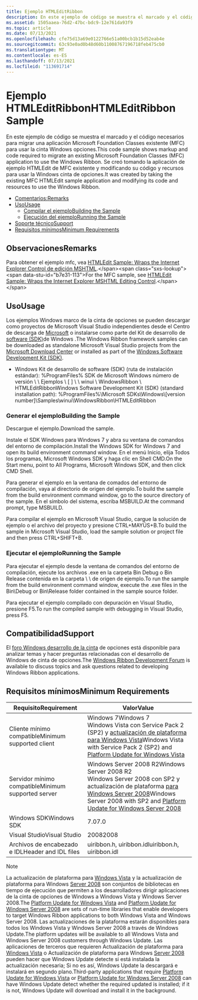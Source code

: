 ```yaml
---
title: Ejemplo HTMLEditRibbon
description: En este ejemplo de código se muestra el marcado y el código necesarios para migrar una aplicación Microsoft Foundation Classes existente (MFC) para usar la cinta Windows opciones.
ms.assetid: 1505aaea-76d2-47bc-bdc9-12e761da93f9
ms.topic: article
ms.date: 07/13/2021
ms.openlocfilehash: cfe75d13a69e0122766e51a00bcb1b15d52eab4e
ms.sourcegitcommit: 63c93e0ad0b48d60b11008767196718feb475cb0
ms.translationtype: MT
ms.contentlocale: es-ES
ms.lasthandoff: 07/13/2021
ms.locfileid: "113691714"
---
```

# <a name="htmleditribbon-sample"></a><span data-ttu-id="b7e31-103">Ejemplo HTMLEditRibbon</span><span class="sxs-lookup"><span data-stu-id="b7e31-103">HTMLEditRibbon Sample</span></span>

<span data-ttu-id="b7e31-104">En este ejemplo de código se muestra el marcado y el código necesarios para migrar una aplicación Microsoft Foundation Classes existente (MFC) para usar la cinta Windows opciones.</span><span class="sxs-lookup"><span data-stu-id="b7e31-104">This code sample shows markup and code required to migrate an existing Microsoft Foundation Classes (MFC) application to use the Windows Ribbon.</span></span> <span data-ttu-id="b7e31-105">Se creó tomando la aplicación de ejemplo HTMLEdit de MFC existente y modificando su código y recursos para usar la Windows cinta de opciones.</span><span class="sxs-lookup"><span data-stu-id="b7e31-105">It was created by taking the existing MFC HTMLEdit sample application and modifying its code and resources to use the Windows Ribbon.</span></span>

- [<span data-ttu-id="b7e31-106">Comentarios:</span><span class="sxs-lookup"><span data-stu-id="b7e31-106">Remarks</span></span>](#remarks)
- [<span data-ttu-id="b7e31-107">Uso</span><span class="sxs-lookup"><span data-stu-id="b7e31-107">Usage</span></span>](#usage)
  - [<span data-ttu-id="b7e31-108">Compilar el ejemplo</span><span class="sxs-lookup"><span data-stu-id="b7e31-108">Building the Sample</span></span>](#building-the-sample)
  - [<span data-ttu-id="b7e31-109">Ejecución del ejemplo</span><span class="sxs-lookup"><span data-stu-id="b7e31-109">Running the Sample</span></span>](#running-the-sample)
- [<span data-ttu-id="b7e31-110">Soporte técnico</span><span class="sxs-lookup"><span data-stu-id="b7e31-110">Support</span></span>](#support)
- [<span data-ttu-id="b7e31-111">Requisitos mínimos</span><span class="sxs-lookup"><span data-stu-id="b7e31-111">Minimum Requirements</span></span>](#minimum-requirements)

## <a name="remarks"></a><span data-ttu-id="b7e31-112">Observaciones</span><span class="sxs-lookup"><span data-stu-id="b7e31-112">Remarks</span></span>

<span data-ttu-id="b7e31-113">Para obtener el ejemplo mfc, vea [HTMLEdit Sample: Wraps the Internet Explorer Control de edición MSHTML](https://msdn.microsoft.com/library/ea8hhwb6(VS.80).aspx).</span><span class="sxs-lookup"><span data-stu-id="b7e31-113">For the MFC sample, see [HTMLEdit Sample: Wraps the Internet Explorer MSHTML Editing Control](https://msdn.microsoft.com/library/ea8hhwb6(VS.80).aspx).</span></span>

## <a name="usage"></a><span data-ttu-id="b7e31-114">Uso</span><span class="sxs-lookup"><span data-stu-id="b7e31-114">Usage</span></span>

<span data-ttu-id="b7e31-115">Los ejemplos Windows marco de la cinta de opciones se pueden descargar como proyectos de Microsoft Visual Studio independientes desde el Centro de descarga de [Microsoft](https://www.microsoft.com/download/details.aspx?id=9620) o instalarse como parte del Kit de desarrollo de [software (SDK)](https://developer.microsoft.com/windows/downloads/sdk-archive/)de Windows .</span><span class="sxs-lookup"><span data-stu-id="b7e31-115">The Windows Ribbon framework samples can be downloaded as standalone Microsoft Visual Studio projects from the [Microsoft Download Center](https://www.microsoft.com/download/details.aspx?id=9620) or installed as part of the [Windows Software Development Kit (SDK)](https://developer.microsoft.com/windows/downloads/sdk-archive/).</span></span>

- <span data-ttu-id="b7e31-116">Windows Kit de desarrollo de software (SDK) (ruta de instalación estándar): %ProgramFiles% SDK de Microsoft Windows número de versión \\ \\ Ejemplos \\ \[ \] \\ \\ winui \\ WindowsRibbon \\ HTMLEditRibbon</span><span class="sxs-lookup"><span data-stu-id="b7e31-116">Windows Software Development Kit (SDK) (standard installation path): %ProgramFiles%\\Microsoft SDKs\\Windows\\\[version number\]\\Samples\\winui\\WindowsRibbon\\HTMLEditRibbon</span></span>

### <a name="building-the-sample"></a><span data-ttu-id="b7e31-117">Generar el ejemplo</span><span class="sxs-lookup"><span data-stu-id="b7e31-117">Building the Sample</span></span>

<span data-ttu-id="b7e31-118">Descargue el ejemplo.</span><span class="sxs-lookup"><span data-stu-id="b7e31-118">Download the sample.</span></span>

<span data-ttu-id="b7e31-119">Instale el SDK Windows para Windows 7 y abra su ventana de comandos del entorno de compilación.</span><span class="sxs-lookup"><span data-stu-id="b7e31-119">Install the Windows SDK for Windows 7 and open its build environment command window.</span></span> <span data-ttu-id="b7e31-120">En el menú Inicio, elija Todos los programas, Microsoft Windows SDK y haga clic en Shell CMD.</span><span class="sxs-lookup"><span data-stu-id="b7e31-120">On the Start menu, point to All Programs, Microsoft Windows SDK, and then click CMD Shell.</span></span>

<span data-ttu-id="b7e31-121">Para generar el ejemplo en la ventana de comados del entorno de compilación, vaya al directorio de origen del ejemplo.</span><span class="sxs-lookup"><span data-stu-id="b7e31-121">To build the sample from the build environment command window, go to the source directory of the sample.</span></span> <span data-ttu-id="b7e31-122">En el símbolo del sistema, escriba MSBUILD.</span><span class="sxs-lookup"><span data-stu-id="b7e31-122">At the command prompt, type MSBUILD.</span></span>

<span data-ttu-id="b7e31-123">Para compilar el ejemplo en Microsoft Visual Studio, cargue la solución de ejemplo o el archivo del proyecto y presione CTRL+MAYÚS+B.</span><span class="sxs-lookup"><span data-stu-id="b7e31-123">To build the sample in Microsoft Visual Studio, load the sample solution or project file and then press CTRL+SHIFT+B.</span></span>

### <a name="running-the-sample"></a><span data-ttu-id="b7e31-124">Ejecutar el ejemplo</span><span class="sxs-lookup"><span data-stu-id="b7e31-124">Running the Sample</span></span>

<span data-ttu-id="b7e31-125">Para ejecutar el ejemplo desde la ventana de comandos del entorno de compilación, ejecute los archivos .exe en la carpeta Bin Debug o Bin Release contenida en la carpeta \\ \\ de origen de ejemplo.</span><span class="sxs-lookup"><span data-stu-id="b7e31-125">To run the sample from the build environment command window, execute the .exe files in the Bin\\Debug or Bin\\Release folder contained in the sample source folder.</span></span>

<span data-ttu-id="b7e31-126">Para ejecutar el ejemplo compilado con depuración en Visual Studio, presione F5.</span><span class="sxs-lookup"><span data-stu-id="b7e31-126">To run the compiled sample with debugging in Visual Studio, press F5.</span></span>

## <a name="support"></a><span data-ttu-id="b7e31-127">Compatibilidad</span><span class="sxs-lookup"><span data-stu-id="b7e31-127">Support</span></span>

<span data-ttu-id="b7e31-128">El [foro Windows desarrollo de la cinta](https://social.msdn.microsoft.com/Forums/windowsdesktop/home?forum=windowsribbondevelopment) de opciones está disponible para analizar temas y hacer preguntas relacionadas con el desarrollo de Windows de cinta de opciones.</span><span class="sxs-lookup"><span data-stu-id="b7e31-128">The [Windows Ribbon Development Forum](https://social.msdn.microsoft.com/Forums/windowsdesktop/home?forum=windowsribbondevelopment) is available to discuss topics and ask questions related to developing Windows Ribbon applications.</span></span>

## <a name="minimum-requirements"></a><span data-ttu-id="b7e31-129">Requisitos mínimos</span><span class="sxs-lookup"><span data-stu-id="b7e31-129">Minimum Requirements</span></span>



| <span data-ttu-id="b7e31-130">Requisito</span><span class="sxs-lookup"><span data-stu-id="b7e31-130">Requirement</span></span> | <span data-ttu-id="b7e31-131">Valor</span><span class="sxs-lookup"><span data-stu-id="b7e31-131">Value</span></span> |
|--------------------------|--------------------------------------------------------------------------------------------------------------------------------------------------------------------------|
| <span data-ttu-id="b7e31-132">Cliente mínimo compatible</span><span class="sxs-lookup"><span data-stu-id="b7e31-132">Minimum supported client</span></span> | <span data-ttu-id="b7e31-133">Windows 7</span><span class="sxs-lookup"><span data-stu-id="b7e31-133">Windows 7</span></span><br/> <span data-ttu-id="b7e31-134">Windows Vista con Service Pack 2 (SP2) y [actualización de plataforma para Windows Vista](https://msdn.microsoft.com/library/dd378748.aspx)</span><span class="sxs-lookup"><span data-stu-id="b7e31-134">Windows Vista with Service Pack 2 (SP2) and [Platform Update for Windows Vista](https://msdn.microsoft.com/library/dd378748.aspx)</span></span><br/>         |
| <span data-ttu-id="b7e31-135">Servidor mínimo compatible</span><span class="sxs-lookup"><span data-stu-id="b7e31-135">Minimum supported server</span></span> | <span data-ttu-id="b7e31-136">Windows Server 2008 R2</span><span class="sxs-lookup"><span data-stu-id="b7e31-136">Windows Server 2008 R2</span></span><br/> <span data-ttu-id="b7e31-137">Windows Server 2008 con SP2 y actualización de plataforma [para Windows Server 2008](https://msdn.microsoft.com/library/dd378748.aspx)</span><span class="sxs-lookup"><span data-stu-id="b7e31-137">Windows Server 2008 with SP2 and [Platform Update for Windows Server 2008](https://msdn.microsoft.com/library/dd378748.aspx)</span></span><br/> |
| <span data-ttu-id="b7e31-138">Windows SDK</span><span class="sxs-lookup"><span data-stu-id="b7e31-138">Windows SDK</span></span>              | <span data-ttu-id="b7e31-139">7.0</span><span class="sxs-lookup"><span data-stu-id="b7e31-139">7.0</span></span>                                                                                                                                                                      |
| <span data-ttu-id="b7e31-140">Visual Studio</span><span class="sxs-lookup"><span data-stu-id="b7e31-140">Visual Studio</span></span>            | <span data-ttu-id="b7e31-141">2008</span><span class="sxs-lookup"><span data-stu-id="b7e31-141">2008</span></span>                                                                                                                                                                     |
| <span data-ttu-id="b7e31-142">Archivos de encabezado e IDL</span><span class="sxs-lookup"><span data-stu-id="b7e31-142">Header and IDL files</span></span>     | <span data-ttu-id="b7e31-143">uiribbon.h, uiribbon.idl</span><span class="sxs-lookup"><span data-stu-id="b7e31-143">uiribbon.h, uiribbon.idl</span></span>                                                                                                                                                 |



 

> [!Note]  
> <span data-ttu-id="b7e31-144">La actualización de plataforma para [Windows Vista](https://msdn.microsoft.com/library/dd378748.aspx) y la actualización de plataforma para Windows [Server 2008](https://msdn.microsoft.com/library/dd378748.aspx) son conjuntos de bibliotecas en tiempo de ejecución que permiten a los desarrolladores dirigir aplicaciones de la cinta de opciones de Windows a Windows Vista y Windows Server 2008.</span><span class="sxs-lookup"><span data-stu-id="b7e31-144">The [Platform Update for Windows Vista](https://msdn.microsoft.com/library/dd378748.aspx) and [Platform Update for Windows Server 2008](https://msdn.microsoft.com/library/dd378748.aspx) are sets of run-time libraries that enable developers to target Windows Ribbon applications to both Windows Vista and Windows Server 2008.</span></span> <span data-ttu-id="b7e31-145">Las actualizaciones de la plataforma estarán disponibles para todos los Windows Vista y Windows Server 2008 a través de Windows Update.</span><span class="sxs-lookup"><span data-stu-id="b7e31-145">The platform updates will be available to all Windows Vista and Windows Server 2008 customers through Windows Update.</span></span> <span data-ttu-id="b7e31-146">Las aplicaciones de terceros que requieren Actualización de plataforma para [Windows Vista](https://msdn.microsoft.com/library/dd378748.aspx) o Actualización de plataforma para Windows [Server 2008](https://msdn.microsoft.com/library/dd378748.aspx) pueden hacer que Windows Update detecte si está instalada la actualización necesaria; Si no es así, Windows Update la descargará e instalará en segundo plano.</span><span class="sxs-lookup"><span data-stu-id="b7e31-146">Third-party applications that require [Platform Update for Windows Vista](https://msdn.microsoft.com/library/dd378748.aspx) or [Platform Update for Windows Server 2008](https://msdn.microsoft.com/library/dd378748.aspx) can have Windows Update detect whether the required updated is installed; if it is not, Windows Update will download and install it in the background.</span></span>

 

 

 





